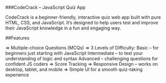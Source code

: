 ###CodeCrack – JavaScript Quiz App

CodeCrack is a beginner-friendly, interactive quiz web app built with pure HTML, CSS, and JavaScript. It’s designed to help users test and improve their JavaScript knowledge in a fun and engaging way.

##Features

=> Multiple-choice Questions (MCQs)
=> 3 Levels of Difficulty:
    Basic – for beginners just starting with JavaScript
    Intermediate – to test your understanding of logic and syntax
    Advanced – challenging questions for confident JS coders
=> Score Tracking
=> Responsive Design – works on desktop, tablet, and mobile
=> Simple UI for a smooth quiz-taking experience